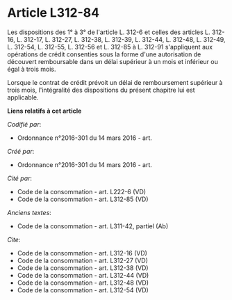 # Article L312-84

Les dispositions des 1° à 3° de l'article L. 312-6 et celles des articles L. 312-16, L. 312-17, L. 312-27, L. 312-38, L.
312-39, L. 312-44, L. 312-48, L. 312-49, L. 312-54, L. 312-55, L. 312-56 et L. 312-85 à L. 312-91 s'appliquent aux opérations
de crédit consenties sous la forme d'une autorisation de découvert remboursable dans un délai supérieur à un mois et
inférieur ou égal à trois mois. 

Lorsque le contrat de crédit prévoit un délai de remboursement supérieur à trois mois, l'intégralité des dispositions du
présent chapitre lui est applicable.

**Liens relatifs à cet article**

_Codifié par_:

  - Ordonnance n°2016-301 du 14 mars 2016 - art.

_Créé par_:

  - Ordonnance n°2016-301 du 14 mars 2016 - art.

_Cité par_:

  - Code de la consommation - art. L222-6 (VD)
  - Code de la consommation - art. L312-85 (VD)

_Anciens textes_:

  - Code de la consommation - art. L311-42, partiel (Ab)

_Cite_:

  - Code de la consommation - art. L312-16 (VD)
  - Code de la consommation - art. L312-27 (VD)
  - Code de la consommation - art. L312-38 (VD)
  - Code de la consommation - art. L312-44 (VD)
  - Code de la consommation - art. L312-48 (VD)
  - Code de la consommation - art. L312-54 (VD)
